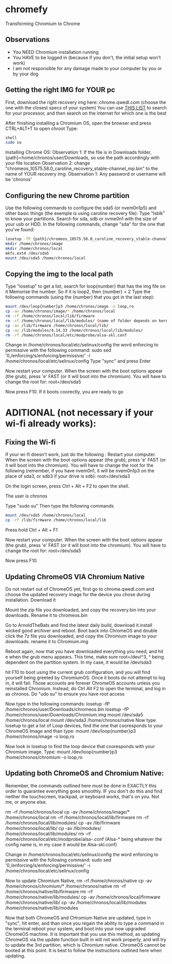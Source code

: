 # chromefy
Transforming Chromium to Chrome

## Observations

  - You NEED Chromium installation running 
  - You HAVE to be logged in (because if you don't, the initial setup won't work)
  - I am not responsible for any damage made to your computer by you or by your dog

## Getting the right IMG for YOUR pc

First, download the right recovery img here: chrome.qwedl.com (choose the one with the closest specs of your system)
You can use [THIS LIST](https://www.chromium.org/chromium-os/developer-information-for-chrome-os-devices) to search for your processor, and then search on the internet for which one is the best
 
After finishing installing a Chromium OS, open the browser and press CTRL+ALT+T to open chroot
Type:
```sh
shell
sudo su
```

Installing Chrome OS:
Observation 1: If the file is in Downloads folder, {path}=home/chronos/user/Downloads, so use the path accordingly with your file location
Observation 2: change "chromeos_10575.58.0_caroline_recovery_stable-channel_mp.bin" to the name of YOUR recovery img.
Observation 1: Any password or username will be 'chronos'

## Configuring the new Chrome partition

Use the following commands to configure the sda5 (or nvem0n1p5) and other basic things (the exemple is using caroline recovery file):
Type "lsblk" to know your partitions. Search for sda, sdb or nvme0n1 with the size of your usb or HDD. In the following commands, change "sda" for the one that you've found:
```sh
losetup -fP {path}/chromeos_10575.58.0_caroline_recovery_stable-channel_mp.bin
mkdir /home/chronos/image
mkdir /home/chronos/local
mkfs.ext4 /dev/sda5
mount /dev/sda5 /home/chronos/local
```

## Copying the img to the local path

Type "losetup" to get a list, search for loop{number} that has the img file on it
Memorise the number. So if it is loop2, then {number} = 2
Type the following commands (using the {number} that you got in the last step):
```sh
mount /dev/loop{number}p3 /home/chronos/image -o loop,ro
cp -av /home/chronos/image/* /home/chronos/local
rm -rf /home/chronos/local/lib/firmware
rm -rf /home/chronos/local/lib/modules/ (name of folder depends on kernel)
cp -av /lib/firmware /home/chronos/local/lib/
cp -av /lib/modules/4.14.33 /home/chronos/local/lib/modules/
rm -rf /home/chronos/local/etc/modprobe/alsa-skl.conf
```

Change in /home/chronos/local/etc/selinux/config the word enforcing to permissive with the following command:
sudo sed '0,/enforcing/s/enforcing/permissive/' -i /home/chronos/local/etc/selinux/config
Type "sync" and press Enter

Now restart your computer. When the screen with the boot options appear (the grub), press 'e' FAST (or it will boot into the chromium). You will have to change the root for:
root=/dev/sda5

Now press F10. If it boots coorectly, you are ready to go
 
# ADITIONAL (not necessary if your wi-fi already works):

## Fixing the Wi-fi 

If your wi-fi doesn't work, just do the following :
Restart your computer. When the screen with the boot options appear (the grub), press 'e' FAST (or it will boot into the chromium). You will have to change the root for the following (remember, if you have nvem0n1, it will be nvem0n1p3 on the place of sda3, or sdb3 if your drive is sdb):
root=/dev/sda3

On the login screen, press Ctrl + Alt + F2 to open the shell.

The user is chronos

Type "sudo su"
Then type the following commands
```sh
mount /dev/sda5 /home/chronos/local
cp -rf /lib/firmware /home/chronos/local/lib
```

Press hold Ctrl + Alt + F1 

Now restart your computer. When the screen with the boot options appear (the grub), press 'e' FAST (or it will boot into the chromium). You will have to change the root for:
root=/dev/sda5

Now press F10.

## Updating ChromeOS VIA Chromium Native
Do not restart out of ChromeOS yet, first go to chrome.qwedl.com and choose the updated recovery image for the device you chose during installation. Download it

Mount the zip file you downloaded, and copy the recovery.bin into your downloads. Rename it to chromeos.bin

Go to ArnoldTheBats and find the latest daily build, download it.install wicked good archiver and reboot. Boot back into ChromeOS and double click the 7z file you downloaded, and copy the Chromium image to your downloads. rename it to Chromium.img

Reboot again, now that you have downloaded everything you need, and hit e when the grub menu appears. This time, make sure root=/dev/^3, ^ being dependent on the partition system. In my case, it would be /dev/sda3

hit F10 to boot using the current grub configuration, and you will find yourself being greeted by ChromiumOS. Once it boots do not attempt to log in, it will fail. Those accounts are forever ChromeOS accounts unless you reinstalled Chromium. Instead, do Ctrl Alt F2 to open the terminal, and log in as chronos. Do "udo su" to ensure you have root access

Now type in the following commands: 
losetup -fP /home/chronos/user/Downloads/chromeos.bin
losetup -fP /home/chronos/user/Downloads/Chromium.img
mount /dev/sda5 /home/chronos/local
mount /dev/sda3 /home/chronos/native
Now type losetup to get a list of Loop devices, find the one that cooresponds to your ChromeOS Image and than type:
mount /dev/loop{number}p3 /home/chronos/image -o loop,ro

Now look in losetup to find the loop device that cooresponds with your Chromium image. Type:
mount /dev/loop{number}p3 /home/chronos/chromium -o loop,ro

## Updating both ChromeOS and Chromium Native:
Remember, the commands outlined here must be done in EXACTLY this order to guarantee everything goes smoothly. IF you don't do this and find neither the touchscreen, trackpad, or keyboard works, that's on you. Not me, or anyone else.

rm -rf /home/chronos/local
cp -av /home/chronos/image/* /home/chronos/local
rm -rf /home/chronos/local/lib/firmware
rm -rf /home/chronos/local/lib/modules/
cp -av /lib/firmware /home/chronos/local/lib/
cp -av /lib/modules/ /home/chronos/local/lib/modules/
rm -rf /home/chronos/local/etc/modprobe/alsa-.conf (Alsa-* being whatever the config name is, in my case it would be Alsa-skl.conf)

Change in /home/chronos/local/etc/selinux/config the word enforcing to permissive with the following command:
sudo sed '0,/enforcing/s/enforcing/permissive/' -i /home/chronos/local/etc/selinux/config

Now to update Chromium Native, 
rm -rf /home/chronos/native
cp -av /home/chronos/chromium/* /home/chronos/native
rm -rf /home/chronos/native/lib/firmware
rm -rf /home/chronos/native/lib/modules/
cp -av /home/chronos/local/firmware /home/chronos/native/lib/
cp -av /home/chronos/local/lib/modules /home/chronos/native/lib/modules

Now that both ChromeOS and CHromium Native are updated, type in "sync", hit enter, and than once you regain the ability to type a command in the terminal reboot your system, and boot into your now upgraded ChromeOS machine. It is important that you use this method, as updating ChromeOS via the update function built in will not work properly, and will try to update the 3rd partition, which is Chromium native. ChromeOS cannot be booted at this point. It is best to follow the instructions outlined here when updating.
